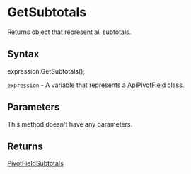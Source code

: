 # GetSubtotals

Returns object that represent all subtotals.

## Syntax

expression.GetSubtotals();

`expression` - A variable that represents a [ApiPivotField](../ApiPivotField.md) class.

## Parameters

This method doesn't have any parameters.

## Returns

[PivotFieldSubtotals](../../Enumeration/PivotFieldSubtotals.md)